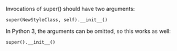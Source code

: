 Invocations of super() should have two arguments:

    super(NewStyleClass, self).__init__()

In Python 3, the arguments can be omitted, so this works as well:

    super().__init__()
      